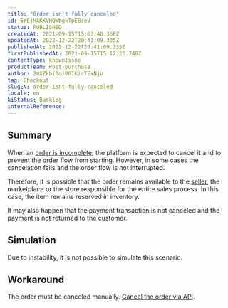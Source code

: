 ```yaml
---
title: "Order isn't fully canceled"
id: 5rEjHAKKVHQWbgkTpEBreV
status: PUBLISHED
createdAt: 2021-09-15T15:03:40.366Z
updatedAt: 2022-12-22T20:41:09.335Z
publishedAt: 2022-12-22T20:41:09.335Z
firstPublishedAt: 2021-09-15T15:12:26.748Z
contentType: knownIssue
productTeam: Post-purchase
author: 2mXZkbi0oi061KicTExNjo
tag: Checkout
slugEN: order-isnt-fully-canceled
locale: en
kiStatus: Backlog
internalReference: 
---
```


## Summary

When an [order is incomplete](https://help.vtex.com/en/tutorial/understanding-incomplete-orders--tutorials_294), the platform is expected to cancel it and to prevent the order flow from starting. However, in some cases the cancelation fails and the order flow is not interrupted.

Therefore, it is possible that the order remains available to the [seller](https://help.vtex.com/en/tutorial/what-is-a-seller--5FkLvhZ3Few4CWWIuYOK2w), the marketplace or the store responsible for the entire sales process. In this case, the item remains reserved in inventory.

It may also happen that the payment transaction is not canceled and the payment is not returned to the customer.


## Simulation

Due to instability, it is not possible to simulate this scenario.


## Workaround

The order must be canceled manually. [Cancel the order via API](https://developers.vtex.com/vtex-rest-api/reference/orders#cancelorder).


